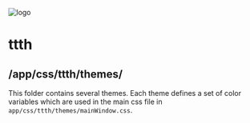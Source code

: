 ![logo](https://raw.githubusercontent.com/yafp/ttth/master/.github/images/logo/128x128.png)

# ttth

## /app/css/ttth/themes/

This folder contains several themes.
Each theme defines a set of color variables which are used in the main css file in ```app/css/ttth/themes/mainWindow.css```.
